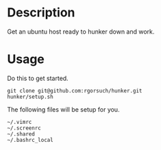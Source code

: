 # Description
Get an ubuntu host ready to hunker down and work.

# Usage
Do this to get started.

    git clone git@github.com:rgorsuch/hunker.git
    hunker/setup.sh

The following files will be setup for you.

    ~/.vimrc
    ~/.screenrc
    ~/.shared
    ~/.bashrc_local

